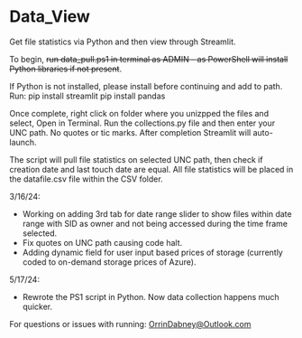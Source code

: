 # Data_View
Get file statistics via Python and then view through Streamlit.

To begin, ~~run data_pull.ps1 in terminal as ADMIN - as PowerShell will install Python libraries if not present~~.

If Python is not installed, please install before continuing and add to path.
Run:
pip install streamlit
pip install pandas

Once complete, right click on folder where you unizpped the files and select, Open in Terminal.
Run the collections.py file and then enter your UNC path. No quotes or tic marks.
After completion Streamlit will auto-launch.


The script will pull file statistics on selected UNC path, then check if creation date and last touch date are equal.
All file statistics will be placed in the datafile.csv file within the CSV folder.


3/16/24:
- Working on adding 3rd tab for date range slider to show files within date range with SID as owner and not being accessed during the time frame selected.
- Fix quotes on UNC path causing code halt.
- Adding dynamic field for user input based prices of storage (currently coded to on-demand storage prices of Azure).

5/17/24:
- Rewrote the PS1 script in Python. Now data collection happens much quicker.


For questions or issues with running: OrrinDabney@Outlook.com
